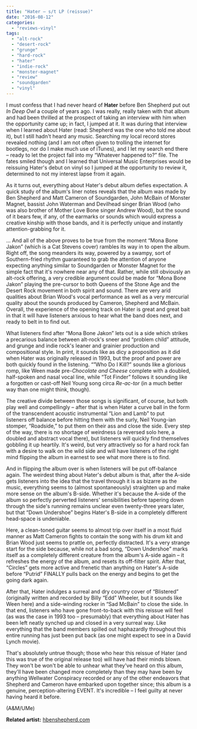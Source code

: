 ```yaml
---
title: "Hater – s/t LP (reissue)"
date: "2016-08-12"
categories: 
  - "reviews-vinyl"
tags: 
  - "alt-rock"
  - "desert-rock"
  - "grunge"
  - "hard-rock"
  - "hater"
  - "indie-rock"
  - "monster-magnet"
  - "review"
  - "soundgarden"
  - "vinyl"
---
```


I must confess that I had never heard of **Hater** before Ben Shepherd put out _In Deep Owl_ a couple of years ago. I was really, really taken with that album and had been thrilled at the prospect of taking an interview with him when the opportunity came up; in fact, I jumped at it. It was during that interview when I learned about Hater (read: Shepherd was the one who told me about it), but I still hadn't heard any music. Searching my local record stores revealed nothing (and I am not often given to trolling the internet for bootlegs, nor do I make much use of iTunes), and I let my search end there – ready to let the project fall into my “Whatever happened to?” file. The fates smiled though and I learned that Universal Music Enterprises would be reissuing Hater's debut on vinyl so I jumped at the opportunity to review it, determined to not my interest lapse from it again.

As it turns out, everything about Hater's debut album defies expectation. A quick study of the album's liner notes reveals that the album was made by Ben Shepherd and Matt Cameron of Soundgarden, John McBain of Monster Magnet, bassist John Waterman and Devilhead singer Brian Wood (who was also brother of Mother Love Bone singer Andrew Wood), but the sound of it bears few, if any, of the earmarks or sounds which would express a creative kinship with those bands, and it is perfectly unique and instantly attention-grabbing for it.

... And all of the above proves to be true from the moment “Mona Bone Jakon” (which is a Cat Stevens cover) rambles its way in to open the album. Right off, the song meanders its way, powered by a swampy, sort of Southern-fried rhythm guaranteed to grab the attention of anyone expecting anything similar to Soundgarden or Monster Magnet for the simple fact that it's nowhere near any of that. Rather, while still obviously an alt-rock offering, a very credible argument could be made for “Mona Bone Jakon” playing the pre-cursor to both Queens of the Stone Age and the Desert Rock movement in both spirit and sound. There are very arid qualities about Brian Wood's vocal performance as well as a very mercurial quality about the sounds produced by Cameron, Shepherd and McBain. Overall, the experience of the opening track on Hater is great and great bait in that it will have listeners anxious to hear what the band does next, and ready to belt in to find out.

What listeners find after “Mona Bone Jakon” lets out is a side which strikes a precarious balance between alt-rock's sneer and “problem child” attitude, and grunge and indie rock's leaner and grainier production and compositional style. In print, it sounds like as dicy a proposition as it did when Hater was originally released in 1993, but the proof and power are both quickly found in the listening. “”Who Do I Kill?” sounds like a glorious romp, like Ween made pre-_Chocolate and Cheese_ complete with a doubled, half-spoken and nasal vocal line, while “Tot Finder” follows it sounding like a forgotten or cast-off Neil Young song circa _Re-ac-tor_ (in a much better way than one might think, though).

The creative divide between those songs is significant, of course, but both play well and compellingly – after that is when Hater a curve ball in the form of the transcendent acoustic instrumental “Lion and Lamb” to put listeners off balance before hitting them with the surly, Neil Young-ian stomper, “Roadside,” to put them on their ass and close the side. Every step of the way, there is no shortage of weirdness (a reversed solo here, a doubled and abstract vocal there), but listeners will quickly find themselves gobbling it up heartily. It's weird, but very attractively so for a hard rock fan with a desire to walk on the wild side and will have listeners of the right mind flipping the album in earnest to see what more there is to find.

And in flipping the album over is when listeners will be put off-balance again. The weirdest thing about Hater's debut album is that, after the A-side gets listeners into the idea that the travel through it is as bizarre as the music, everything seems to (almost spontaneously) straighten up and make more sense on the album's B-side. Whether it's because the A-side of the album so perfectly perverted listeners' sensibilities before tapering down through the side's running remains unclear even twenty-three years later, but that “Down Undershoe” begins Hater's B-side in a completely different head-space is undeniable.

Here, a clean-toned guitar seems to almost trip over itself in a most fluid manner as Matt Cameron fights to contain the song with his drum kit and Brian Wood just seems to prattle on, perfectly distracted. It's a very strange start for the side because, while not a bad song, “Down Undershoe” marks itself as a completely different creature from the album's A-side again – it refreshes the energy of the album, and resets its off-filter spirit. After that, “Circles” gets more active and frenetic than anything on Hater's A-side before “Putrid” FINALLY pulls back on the energy and begins to get the going dark again.

After that, Hater indulges a surreal and dry country cover of “Blistered” (originally written and recorded by Billy “Edd” Wheeler, but it sounds like Ween here) and a side-winding rocker in “Sad McBain” to close the side. In that end, listeners who have gone front-to-back with this reissue will feel (as was the case in 1993 too – presumably) that everything about Hater has been left neatly synched up and closed in a very surreal way. Like everything that the band members spilled out haphazardly throughout this entire running has just been put back (as one might expect to see in a David Lynch movie).

That's absolutely untrue though; those who hear this reissue of Hater (and this was true of the original release too) will have had their minds blown. They won't be won't be able to unhear what they've heard on this album, they'll have been changed more completely than they may have been by anything Wellwater Conspiracy recorded or any of the other endeavors that Shepherd and Cameron have embarked upon together since; this album is a genuine, perception-altering EVENT. It's incredible – I feel guilty at never having heard it before.

(A&M/UMe)

**Related artist:** [hbenshepherd.com](http://hbenshepherd.com/)
